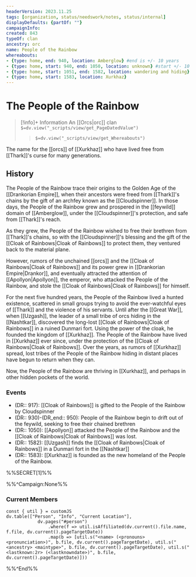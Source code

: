 ```yaml
---
headerVersion: 2023.11.25
tags: [organization, status/needswork/notes, status/internal]
displayDefaults: {partOf: ""}
campaignInfo:
created: 843 
typeOf: clan
ancestry: orc
name: People of the Rainbow
whereabouts: 
- {type: home, end: 940, location: Amberglow} #end is +/- 10 years
- {type: home, start: 940, end: 1050, location: unknown} #start +/- 10 years
- {type: home, start: 1051, end: 1582, location: wandering and hiding}
- {type: home, start: 1583, location: Xurkhaz}
---
```

# The People of the Rainbow
>[!info]+ Information
> An [[Orcs|orc]] clan
> `$=dv.view("_scripts/view/get_PageDatedValue")`
>> `$=dv.view("_scripts/view/get_Whereabouts")`

The name for the [[orcs]] of [[Xurkhaz]] who have lived free from [[Thark]]'s curse for many generations.
## History

The People of the Rainbow trace their origins to the Golden Age of the [[Drankorian Empire]], when their ancestors were freed from [[Thark]]'s chains by the gift of an archfey known as the [[Cloudspinner]]. In those days, the People of the Rainbow grew and prospered in the [[feywild]] domain of [[Amberglow]], under the [[Cloudspinner]]'s protection, and safe from [[Thark]]'s reach. 

As they grew, the People of the Rainbow wished to free their brethren from [[Thark]]'s chains, so with the [[Cloudspinner]]'s blessing and the gift of the [[Cloak of Rainbows|Cloak of Rainbows]] to protect them, they ventured back to the material plane. 

However, rumors of the unchained [[orcs]] and the [[Cloak of Rainbows|Cloak of Rainbows]] and its power grew in [[Drankorian Empire|Drankor]], and eventually attracted the attention of [[Apollyon|Apollyon]], the emperor, who attacked the People of the Rainbow, and stole the [[Cloak of Rainbows|Cloak of Rainbows]] for himself. 

For the next five hundred years, the People of the Rainbow lived a hunted existence, scattered in small groups trying to avoid the ever-watchful eyes of [[Thark]] and the violence of his servants. Until after the [[Great War]], when [[Uzgash]], the leader of a small tribe of orcs hiding in the [[Nashtkar]], discovered the long-lost [[Cloak of Rainbows|Cloak of Rainbows]] in a ruined Dunmari fort. Using the power of the cloak, he founded the kingdom of [[Xurkhaz]]. The People of the Rainbow have lived in [[Xurkhaz]] ever since, under the protection of the [[Cloak of Rainbows|Cloak of Rainbows]]. Over the years, as rumors of [[Xurkhaz]] spread, lost tribes of the People of the Rainbow hiding in distant places have begun to return when they can. 

Now, the People of the Rainbow are thriving in [[Xurkhaz]], and perhaps in other hidden pockets of the world. 
### Events
- (DR:: 917): [[Cloak of Rainbows]] is gifted to the People of the Rainbow by Cloudspinner
- (DR:: 930)-(DR_end:: 950): People of the Rainbow begin to drift out of the feywild, seeking to free their chained brethren
- (DR:: 1050): [[Apollyon]] attacked the People of the Rainbow and the [[Cloak of Rainbows|Cloak of Rainbows]] was lost.
- (DR:: 1582): [[Uzgash]] finds the [[Cloak of Rainbows|Cloak of Rainbows]] in a Dunmari fort in the [[Nashtkar]]
- (DR:: 1583): [[Xurkhaz]] is founded as the new homeland of the People of the Rainbow. 

%%SECRET[1]%%

%%^Campaign:None%%
### Current Members

```dataviewjs
const { util } = customJS
dv.table(["Person", "Info", "Current Location"], 
			dv.pages("#person")
				.where(f => util.isAffiliated(dv.current().file.name, f.file, dv.current().pageTargetDate))
				.map(b => [util.s("<name> (<pronouns> <pronunciation>)", b.file, dv.current().pageTargetDate), util.s("<ancestry> <maintype>", b.file, dv.current().pageTargetDate), util.s("<lastknown:2r> (<lastknowndate>)", b.file, dv.current().pageTargetDate)]))
```
%%^End%%
